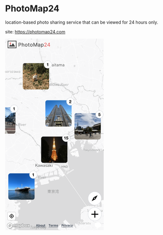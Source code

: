 # PhotoMap24

location-based photo sharing service that can be viewed for 24 hours only.

site: https://photomap24.com

<img src="src/assets/app_screen.png" width="320px">
